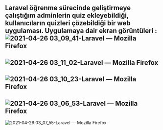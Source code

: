 
Laravel öğrenme sürecinde geliştirmeye çalıştığım adminlerin quiz ekleyebildiği, kullanıcıların quizleri çözebildiği bir web uygulaması.
Uygulamaya dair ekran görüntüleri :
![2021-04-26 03_09_41-Laravel — Mozilla Firefox](https://user-images.githubusercontent.com/66672724/116015870-8a67a500-a643-11eb-86ec-f75df2a1703f.png)
-------------------------------------------------------------------------------------------------------------------------------------------------------
![2021-04-26 03_11_02-Laravel — Mozilla Firefox](https://user-images.githubusercontent.com/66672724/116015966-dc102f80-a643-11eb-8222-87e08f81f906.png)
-------------------------------------------------------------------------------------------------------------------------------------------------------
![2021-04-26 03_10_23-Laravel — Mozilla Firefox](https://user-images.githubusercontent.com/66672724/116015987-f0542c80-a643-11eb-9ace-bf251c0babab.png)
-------------------------------------------------------------------------------------------------------------------------------------------------------
![2021-04-26 03_06_53-Laravel — Mozilla Firefox](https://user-images.githubusercontent.com/66672724/116016010-fd711b80-a643-11eb-9ec8-16c7e6689272.png)
-------------------------------------------------------------------------------------------------------------------------------------------------------
![2021-04-26 03_07_55-Laravel — Mozilla Firefox](https://user-images.githubusercontent.com/66672724/116016033-0bbf3780-a644-11eb-91d8-36ded6738bd7.png)


